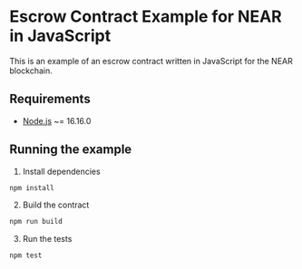 # Escrow Contract Example for NEAR in JavaScript

This is an example of an escrow contract written in JavaScript for the NEAR blockchain. 

## Requirements 

- [Node.js](https://nodejs.org/en/download/) ~= 16.16.0

## Running the example

1. Install dependencies 

```bash
npm install
```

2. Build the contract

```bash
npm run build
```

3. Run the tests

```bash
npm test
```